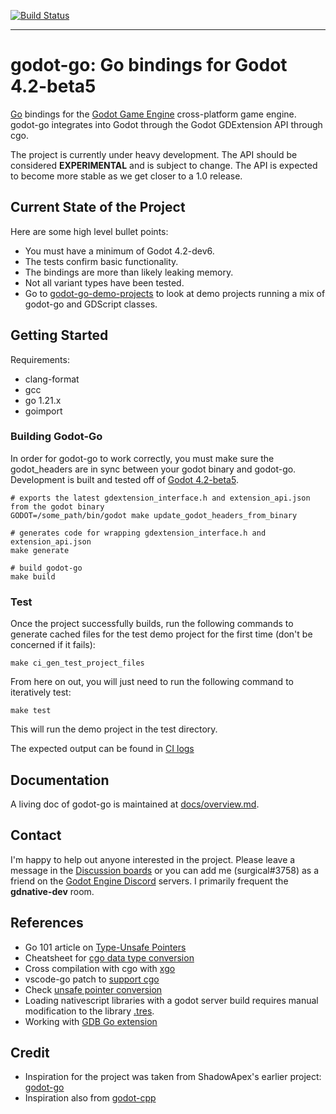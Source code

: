 [![Build Status](https://github.com/godot-go/godot-go/actions/workflows/ci_linux.yaml/badge.svg)](https://github.com/godot-go/godot-go/actions/workflows/ci_linux.yaml)

---

# godot-go: Go bindings for Godot 4.2-beta5

[Go](https://golang.org/) bindings for the [Godot Game Engine](https://github.com/godotengine/godot) cross-platform game engine. godot-go integrates into Godot through the Godot GDExtension API through cgo.

The project is currently under heavy development. The API should be considered __EXPERIMENTAL__ and is subject to change. The API is expected to become more stable as we get closer to a 1.0 release.

## Current State of the Project

Here are some high level bullet points:
* You must have a minimum of Godot 4.2-dev6.
* The tests confirm basic functionality.
* The bindings are more than likely leaking memory.
* Not all variant types have been tested.
* Go to [godot-go-demo-projects](https://github.com/godot-go/godot-go-demo-projects) to look at demo projects running a mix of godot-go and GDScript classes.

## Getting Started

Requirements:
* clang-format
* gcc
* go 1.21.x
* goimport

### Building Godot-Go

In order for godot-go to work correctly, you must make sure the godot_headers are in sync between your godot binary and godot-go. Development is built and tested off of [Godot 4.2-beta5](https://github.com/godotengine/godot-builds/releases/tag/4.2-beta5).

    # exports the latest gdextension_interface.h and extension_api.json from the godot binary
    GODOT=/some_path/bin/godot make update_godot_headers_from_binary

    # generates code for wrapping gdextension_interface.h and extension_api.json
    make generate

    # build godot-go
    make build

### Test

Once the project successfully builds, run the following commands to generate cached files for the test demo project for the first time (don't be concerned if it fails):

    make ci_gen_test_project_files

From here on out, you will just need to run the following command to iteratively test:

    make test

This will run the demo project in the test directory.

The expected output can be found in [CI logs](https://github.com/godot-go/godot-go/actions/runs/6827642726/job/18570187586#step:13:147)

## Documentation

A living doc of godot-go is maintained at [docs/overview.md](docs/overview.md).

## Contact

I'm happy to help out anyone interested in the project. Please leave a message in the [Discussion boards](https://github.com/godot-go/godot-go/discussions) or you can add me (surgical#3758) as a friend on the [Godot Engine Discord](https://discord.gg/qZHMsDg) servers. I primarily frequent the **gdnative-dev** room.

## References

* Go 101 article on [Type-Unsafe Pointers](https://go101.org/article/unsafe.html)
* Cheatsheet for [cgo data type conversion](https://gist.github.com/zchee/b9c99695463d8902cd33)
* Cross compilation with cgo with [xgo](https://github.com/karalabe/xgo)
* vscode-go patch to [support cgo](https://github.com/golang/go/issues/35721#issuecomment-568543991)
* Check [unsafe pointer conversion](https://blog.gopheracademy.com/advent-2019/safe-use-of-unsafe-pointer/)
* Loading nativescript libraries with a godot server build requires manual modification to the library [.tres](https://godotengine.org/qa/63890/how-to-open-gdnative-projects-with-headless-server-godot).
* Working with [GDB Go extension](https://nanxiao.me/en/the-tips-of-using-gdb-to-debug-golang-program/)

## Credit

* Inspiration for the project was taken from ShadowApex's earlier project: [godot-go](https://github.com/ShadowApex/godot-go)
* Inspiration also from [godot-cpp](https://github.com/godotengine/godot-cpp/)
